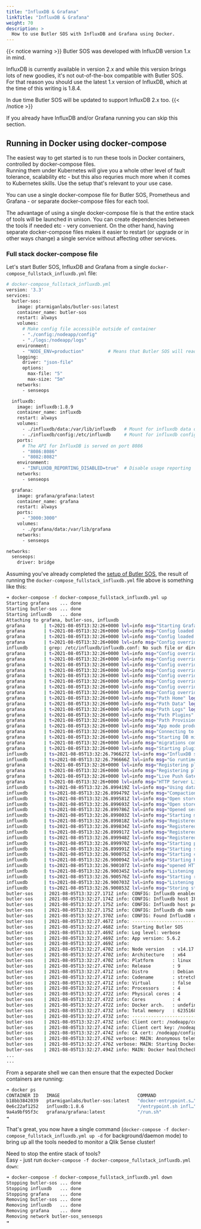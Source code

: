 ```yaml
---
title: "InfluxDB & Grafana"
linkTitle: "InfluxDB & Grafana"
weight: 70
description: >
  How to use Butler SOS with InfluxDB and Grafana using Docker.
---
```


{{< notice warning >}}
Butler SOS was developed with InfluxDB version 1.x in mind.  

InfluxDB is currently available in version 2.x and while this version brings lots of new goodies, it's not out-of-the-box compatible with Butler SOS.  
For that reason you should use the latest 1.x version of InfluxDB, which at the time of this writing is 1.8.4.

In due time Butler SOS will be updated to support InfluxDB 2.x too.
{{< /notice >}}

If you already have InfluxDB and/or Grafana running you can skip this section.

## Running in Docker using docker-compose

The easiest way to get started is to run these tools in Docker containers, controlled by docker-compose files.  
Running them under Kubernetes will give you a whole other level of fault tolerance, scalability etc - but this also requries much more when it comes to Kubernetes skills. Use the setup that's relevant to your use case.

You can use a single docker-compose file for Butler SOS, Prometheus and Grafana - or separate docker-compose files for each tool.

The advantage of using a single docker-compose file is that the entire stack of tools will be launched in unison. You can create dependencies between the tools if needed etc - very convenient.
On the other hand, having separate docker-compose files makes it easier to restart (or upgrade or in other ways change) a single service without affecting other services.

### Full stack docker-compose file

Let's start Butler SOS, InfluxDB and Grafana from a single `docker-compose_fullstack_influxdb.yml` file:

```bash
# docker-compose_fullstack_influxdb.yml
version: '3.3'
services:
  butler-sos:
    image: ptarmiganlabs/butler-sos:latest
    container_name: butler-sos
    restart: always
    volumes:
      # Make config file accessible outside of container
      - "./config:/nodeapp/config"
      - "./logs:/nodeapp/logs"
    environment:
      - "NODE_ENV=production"         # Means that Butler SOS will read config data from production.yaml 
    logging:
      driver: "json-file"
      options:
        max-file: "5"
        max-size: "5m"
    networks:
      - senseops

  influxdb:
    image: influxdb:1.8.9
    container_name: influxdb
    restart: always
    volumes:
      - ./influxdb/data:/var/lib/influxdb   # Mount for influxdb data directory
      - ./influxdb/config:/etc/influxdb     # Mount for influxdb configuration
    ports:
      # The API for InfluxDB is served on port 8086
      - "8086:8086"
      - "8082:8082"
    environment:
      - "INFLUXDB_REPORTING_DISABLED=true"  # Disable usage reporting
    networks:
      - senseops

  grafana:
    image: grafana/grafana:latest
    container_name: grafana
    restart: always
    ports:
      - "3000:3000"
    volumes:
      - ./grafana/data:/var/lib/grafana
    networks:
      - senseops

networks:
  senseops:
    driver: bridge
```

Assuming you've already completed the [setup of Butler SOS](/docs/getting_started/setup/), the result of running the `docker-compose_fullstack_influxdb.yml` file above is something like this:

```bash
➜ docker-compose -f docker-compose_fullstack_influxdb.yml up
Starting grafana    ... done
Starting butler-sos ... done
Starting influxdb   ... done
Attaching to grafana, butler-sos, influxdb
grafana       | t=2021-08-05T13:32:26+0000 lvl=info msg="Starting Grafana" logger=server version=8.0.6 commit=68fe9e3431 branch=HEAD compiled=2021-07-15T07:49:19+0000
grafana       | t=2021-08-05T13:32:26+0000 lvl=info msg="Config loaded from" logger=settings file=/usr/share/grafana/conf/defaults.ini
grafana       | t=2021-08-05T13:32:26+0000 lvl=info msg="Config loaded from" logger=settings file=/etc/grafana/grafana.ini
grafana       | t=2021-08-05T13:32:26+0000 lvl=info msg="Config overridden from command line" logger=settings arg="default.paths.data=/var/lib/grafana"
influxdb      | grep: /etc/influxdb/influxdb.conf: No such file or directory
grafana       | t=2021-08-05T13:32:26+0000 lvl=info msg="Config overridden from command line" logger=settings arg="default.paths.logs=/var/log/grafana"
grafana       | t=2021-08-05T13:32:26+0000 lvl=info msg="Config overridden from command line" logger=settings arg="default.paths.plugins=/var/lib/grafana/plugins"
grafana       | t=2021-08-05T13:32:26+0000 lvl=info msg="Config overridden from command line" logger=settings arg="default.paths.provisioning=/etc/grafana/provisioning"
grafana       | t=2021-08-05T13:32:26+0000 lvl=info msg="Config overridden from command line" logger=settings arg="default.log.mode=console"
grafana       | t=2021-08-05T13:32:26+0000 lvl=info msg="Config overridden from Environment variable" logger=settings var="GF_PATHS_DATA=/var/lib/grafana"
grafana       | t=2021-08-05T13:32:26+0000 lvl=info msg="Config overridden from Environment variable" logger=settings var="GF_PATHS_LOGS=/var/log/grafana"
grafana       | t=2021-08-05T13:32:26+0000 lvl=info msg="Config overridden from Environment variable" logger=settings var="GF_PATHS_PLUGINS=/var/lib/grafana/plugins"
grafana       | t=2021-08-05T13:32:26+0000 lvl=info msg="Config overridden from Environment variable" logger=settings var="GF_PATHS_PROVISIONING=/etc/grafana/provisioning"
grafana       | t=2021-08-05T13:32:26+0000 lvl=info msg="Path Home" logger=settings path=/usr/share/grafana
grafana       | t=2021-08-05T13:32:26+0000 lvl=info msg="Path Data" logger=settings path=/var/lib/grafana
grafana       | t=2021-08-05T13:32:26+0000 lvl=info msg="Path Logs" logger=settings path=/var/log/grafana
grafana       | t=2021-08-05T13:32:26+0000 lvl=info msg="Path Plugins" logger=settings path=/var/lib/grafana/plugins
grafana       | t=2021-08-05T13:32:26+0000 lvl=info msg="Path Provisioning" logger=settings path=/etc/grafana/provisioning
grafana       | t=2021-08-05T13:32:26+0000 lvl=info msg="App mode production" logger=settings
grafana       | t=2021-08-05T13:32:26+0000 lvl=info msg="Connecting to DB" logger=sqlstore dbtype=sqlite3
grafana       | t=2021-08-05T13:32:26+0000 lvl=info msg="Starting DB migrations" logger=migrator
grafana       | t=2021-08-05T13:32:26+0000 lvl=info msg="migrations completed" logger=migrator performed=0 skipped=330 duration=3.8592ms
grafana       | t=2021-08-05T13:32:26+0000 lvl=info msg="Starting plugin search" logger=plugins
influxdb      | ts=2021-08-05T13:32:26.796627Z lvl=info msg="InfluxDB starting" log_id=0Vmd55B0000 version=1.8.6 branch=1.8 commit=v1.8.6
influxdb      | ts=2021-08-05T13:32:26.796666Z lvl=info msg="Go runtime" log_id=0Vmd55B0000 version=go1.13.8 maxprocs=4
grafana       | t=2021-08-05T13:32:26+0000 lvl=info msg="Registering plugin" logger=plugins id=input
grafana       | t=2021-08-05T13:32:26+0000 lvl=info msg="Registering plugin" logger=plugins id=grafana-plugin-admin-app
grafana       | t=2021-08-05T13:32:26+0000 lvl=info msg="Live Push Gateway initialization" logger=live.push_http
grafana       | t=2021-08-05T13:32:26+0000 lvl=info msg="HTTP Server Listen" logger=http.server address=[::]:3000 protocol=http subUrl= socket=
influxdb      | ts=2021-08-05T13:32:26.899419Z lvl=info msg="Using data dir" log_id=0Vmd55B0000 service=store path=/root/.influxdb/data
influxdb      | ts=2021-08-05T13:32:26.899479Z lvl=info msg="Compaction settings" log_id=0Vmd55B0000 service=store max_concurrent_compactions=2 throughput_bytes_per_second=50331648 throughput_bytes_per_second_burst=50331648
influxdb      | ts=2021-08-05T13:32:26.899581Z lvl=info msg="Open store (start)" log_id=0Vmd55B0000 service=store trace_id=0Vmd55_l000 op_name=tsdb_open op_event=start
influxdb      | ts=2021-08-05T13:32:26.899693Z lvl=info msg="Open store (end)" log_id=0Vmd55B0000 service=store trace_id=0Vmd55_l000 op_name=tsdb_open op_event=end op_elapsed=0.109ms
influxdb      | ts=2021-08-05T13:32:26.899786Z lvl=info msg="Opened service" log_id=0Vmd55B0000 service=subscriber
influxdb      | ts=2021-08-05T13:32:26.899803Z lvl=info msg="Starting monitor service" log_id=0Vmd55B0000 service=monitor
influxdb      | ts=2021-08-05T13:32:26.899818Z lvl=info msg="Registered diagnostics client" log_id=0Vmd55B0000 service=monitor name=build
influxdb      | ts=2021-08-05T13:32:26.899834Z lvl=info msg="Registered diagnostics client" log_id=0Vmd55B0000 service=monitor name=runtime
influxdb      | ts=2021-08-05T13:32:26.899917Z lvl=info msg="Registered diagnostics client" log_id=0Vmd55B0000 service=monitor name=network
influxdb      | ts=2021-08-05T13:32:26.899948Z lvl=info msg="Registered diagnostics client" log_id=0Vmd55B0000 service=monitor name=system
influxdb      | ts=2021-08-05T13:32:26.899970Z lvl=info msg="Starting precreation service" log_id=0Vmd55B0000 service=shard-precreation check_interval=10m advance_period=30m
influxdb      | ts=2021-08-05T13:32:26.899991Z lvl=info msg="Starting snapshot service" log_id=0Vmd55B0000 service=snapshot
influxdb      | ts=2021-08-05T13:32:26.900075Z lvl=info msg="Starting continuous query service" log_id=0Vmd55B0000 service=continuous_querier
influxdb      | ts=2021-08-05T13:32:26.900094Z lvl=info msg="Starting HTTP service" log_id=0Vmd55B0000 service=httpd authentication=false
influxdb      | ts=2021-08-05T13:32:26.900107Z lvl=info msg="opened HTTP access log" log_id=0Vmd55B0000 service=httpd path=stderr
influxdb      | ts=2021-08-05T13:32:26.900345Z lvl=info msg="Listening on HTTP" log_id=0Vmd55B0000 service=httpd addr=[::]:8086 https=false
influxdb      | ts=2021-08-05T13:32:26.900576Z lvl=info msg="Starting retention policy enforcement service" log_id=0Vmd55B0000 service=retention check_interval=30m
influxdb      | ts=2021-08-05T13:32:26.900703Z lvl=info msg="Listening for signals" log_id=0Vmd55B0000
influxdb      | ts=2021-08-05T13:32:26.900853Z lvl=info msg="Storing statistics" log_id=0Vmd55B0000 service=monitor db_instance=_internal db_rp=monitor interval=10s
butler-sos    | 2021-08-05T13:32:27.171Z info: CONFIG: Influxdb enabled: true
butler-sos    | 2021-08-05T13:32:27.174Z info: CONFIG: Influxdb host IP: 192.168.100.20
butler-sos    | 2021-08-05T13:32:27.175Z info: CONFIG: Influxdb host port: 8086
butler-sos    | 2021-08-05T13:32:27.175Z info: CONFIG: Influxdb db name: SenseOps
butler-sos    | 2021-08-05T13:32:27.370Z info: CONFIG: Found InfluxDB database: SenseOps
butler-sos    | 2021-08-05T13:32:27.467Z info: --------------------------------------
butler-sos    | 2021-08-05T13:32:27.468Z info: Starting Butler SOS
butler-sos    | 2021-08-05T13:32:27.469Z info: Log level: verbose
butler-sos    | 2021-08-05T13:32:27.469Z info: App version: 5.6.2
butler-sos    | 2021-08-05T13:32:27.469Z info:
butler-sos    | 2021-08-05T13:32:27.470Z info: Node version   : v14.17.0
butler-sos    | 2021-08-05T13:32:27.470Z info: Architecture   : x64
butler-sos    | 2021-08-05T13:32:27.470Z info: Platform       : linux
butler-sos    | 2021-08-05T13:32:27.470Z info: Release        : 9
butler-sos    | 2021-08-05T13:32:27.471Z info: Distro         : Debian GNU/Linux
butler-sos    | 2021-08-05T13:32:27.471Z info: Codename       : stretch
butler-sos    | 2021-08-05T13:32:27.471Z info: Virtual        : false
butler-sos    | 2021-08-05T13:32:27.471Z info: Processors     : 4
butler-sos    | 2021-08-05T13:32:27.472Z info: Physical cores : 4
butler-sos    | 2021-08-05T13:32:27.472Z info: Cores          : 4
butler-sos    | 2021-08-05T13:32:27.472Z info: Docker arch.   : undefined
butler-sos    | 2021-08-05T13:32:27.473Z info: Total memory   : 6235168768
butler-sos    | 2021-08-05T13:32:27.473Z info: --------------------------------------
butler-sos    | 2021-08-05T13:32:27.473Z info: Client cert: /nodeapp/config/certificate/client.pem
butler-sos    | 2021-08-05T13:32:27.474Z info: Client cert key: /nodeapp/config/certificate/client_key.pem
butler-sos    | 2021-08-05T13:32:27.474Z info: CA cert: /nodeapp/config/certificate/root.pem
butler-sos    | 2021-08-05T13:32:27.476Z verbose: MAIN: Anonymous telemetry reporting has been set up.
butler-sos    | 2021-08-05T13:32:27.476Z verbose: MAIN: Starting Docker healthcheck server...
butler-sos    | 2021-08-05T13:32:27.494Z info: MAIN: Docker healthcheck server now listening
...
...
```

From a separate shell we can then ensure that the expected Docker containers are running:

```bash
➜ docker ps
CONTAINER ID   IMAGE                             COMMAND                  CREATED         STATUS                            PORTS                                                                                  NAMES
b18bb3842039   ptarmiganlabs/butler-sos:latest   "docker-entrypoint.s…"   8 minutes ago   Up About a minute (healthy)                                                                                          butler-sos
0e6c22af1252   influxdb:1.8.6                    "/entrypoint.sh infl…"   8 minutes ago   Up About a minute             0.0.0.0:8082->8082/tcp, :::8082->8082/tcp, 0.0.0.0:8086->8086/tcp, :::8086->8086/tcp   influxdb
9a4a9bf95f3c   grafana/grafana:latest            "/run.sh"                8 minutes ago   Up About a minute             0.0.0.0:3000->3000/tcp, :::3000->3000/tcp                                              grafana
➜ 
```

That's great, you now have a single command (```docker-compose -f docker-compose_fullstack_influxdb.yml up -d``` for background/daemon mode) to bring up all the tools needed to monitor a Qlik Sense cluster!

Need to stop the entire stack of tools?  
Easy - just run `docker-compose -f docker-compose_fullstack_influxdb.yml down`:

```bash
➜ docker-compose -f docker-compose_fullstack_influxdb.yml down
Stopping butler-sos ... done
Stopping influxdb   ... done
Stopping grafana    ... done
Removing butler-sos ... done
Removing influxdb   ... done
Removing grafana    ... done
Removing network butler-sos_senseops
➜
```
